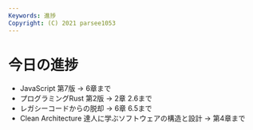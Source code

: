 ```yaml
---
Keywords: 進捗
Copyright: (C) 2021 parsee1053
---
```


# 今日の進捗
* JavaScript 第7版 → 6章まで
* プログラミングRust 第2版 → 2章 2.6まで
* レガシーコードからの脱却 → 6章 6.5まで
* Clean Architecture 達人に学ぶソフトウェアの構造と設計 → 第4章まで
